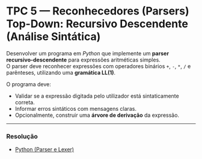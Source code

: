 # TPC 5 — Reconhecedores (Parsers) Top-Down: Recursivo Descendente (Análise Sintática)

Desenvolver um programa em *Python* que implemente um **parser recursivo-descendente** para expressões aritméticas simples.  
O parser deve reconhecer expressões com operadores binários `+`, `-`, `*`, `/` e parênteses, utilizando uma **gramática LL(1)**.

O programa deve:

- Validar se a expressão digitada pelo utilizador está sintaticamente correta.  
- Informar erros sintáticos com mensagens claras.  
- Opcionalmente, construir uma **árvore de derivação** da expressão.

---
### Resolução

- [Python (Parser e Lexer)](parser_expr.py)
